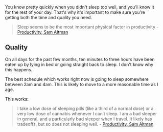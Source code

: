 You know pretty quickly when you didn't sleep too well, and you'll know it for the rest of your day. That's why it's important to make sure you're getting both the time and quality you need.

> Sleep seems to be the most important physical factor in productivity - [Productivity, Sam Altman](http://blog.samaltman.com/productivity)

## Quality

On all days for the past few months, ten minutes to three hours have been eaten up by lying in bed or going straight back to sleep. I don't know why this happens.

The best schedule which works right now is going to sleep somewhere between 2am and 4am. This is likely to move to a more reasonable time as I age.

This works:

> I take a low dose of sleeping pills (like a third of a normal dose) or a very low dose of cannabis whenever I can’t sleep.  I am a bad sleeper in general, and a particularly bad sleeper when I travel.  It likely has tradeoffs, but so does not sleeping well. - [Productivity, Sam Altman](http://blog.samaltman.com/productivity)

